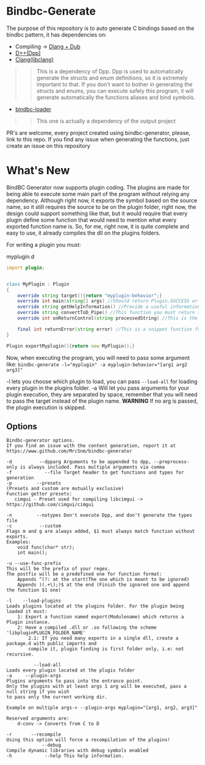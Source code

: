 # Bindbc-Generate

The purpose of this repository is to auto generate C bindings based on the
bindbc pattern, it has dependencies on:

- Compiling -> [Dlang + Dub](https://dlang.org/download.html)
- [D++(Dpp)](https://github.com/atilaneves/dpp)
- [Clang(libclang)](https://releases.llvm.org/download.html)
>> This is a dependency of Dpp. Dpp is used to automatically generate the structs and enum
definitions, so it is extremely important to that. If you don't want to bother in generating
the structs and enums, you can execute safely this program, it will generate automatically
the functions aliases and bind symbols.
- [bindbc-loader](https://github.com/BindBC/bindbc-loader)
>> This one is actually a dependency of the output project

PR's are welcome, every project created using bindbc-generator, please, link to this repo.
If you find any issue when generating the functions, just create an issue on this repository


# What's New

BindBC Generator now supports plugin coding.
The plugins are made for being able to execute some main part of the program without relying any dependency.
Although right now, it exports the symbol based on the source name, so it still requires the source
to be on the plugin folder, right now, the design could support something like that, but it would
require that every plugin define some function that would need to mention what every exported function
name is.
So, for me, right now, it is quite complete and easy to use, it already compiles the dll on the plugins
folders.

For writing a plugin you must:

myplugin.d
```d
import plugin;


class MyPlugin : Plugin
{
    override string target(){return "myplugin-behavior";}
    override int main(string[] args) //Should return Plugin.SUCCESS or Plugin.ERROR
    override string getHelpInformation() //Provide a useful information here
    override string convertToD_Pipe() //This function you must return the string to be processed on bindbc-generator, right now only cppFuncToD is available
    override int onReturnControl(string processedString) //This is the last execution point on your plugin, it receives on the parameter the processed string from bind generator

    final int returnError(string error) //This is a snippet function for returning from main passing a message to the main program
}

Plugin exportMyplugin(){return new MyPlugin();}
```

Now, when executing the program, you will need to pass some argument like:
`bindbc-generate -l="myplugin" -a myplugin-behavior="[arg1 arg2 arg3]"`

-l lets you choose which plugin to load, you can pass `--load-all` for loading every plugin in the plugins folder.
-a Will let you pass arguments for your plugin execution, they are separated by space, remember that you will need to pass the target instead of the plugin name.
**WARNING** 
    If no arg is passed, the plugin execution is skipped.


## Options
```
Bindbc-generator options.
If you find an issue with the content generation, report it at
https://www.github.com/MrcSnm/bindbc-generator

-d          --dpparg Arguments to be appended to dpp, --preprocess-only is always included. Pass multiple arguments via comma  
-f            --file Target header to get functions and types for generation
-p         --presets
(Presets and custom are mutually exclusive)
Function getter presets:
   cimgui - Preset used for compiling libcimgui -> https://github.com/cimgui/cimgui

-n         --notypes Don't execute Dpp, and don't generate the types file
-c          --custom
Flags m and g are always added, $1 must always match function without exports.
Examples:
    void func(char* str);
    int main();

-u --use-func-prefix
This will be the prefix of your regex.
The postfix will be a predefined one for function format:
    Appends ^(?: at the start(The one which is meant to be ignored)
    Appends )(.+\);)$ at the end (Finish the ignored one and append the function $1 one)

-l    --load-plugins
Loads plugins located at the plugins folder. For the plugin being loaded it must:
    1: Export a function named export(Modulename) which returns a Plugin instance.
    2: Have a compiled .dll or .so following the scheme 'libpluginPLUGIN_FOLDER_NAME'
        2.1: If you need many exports in a single dll, create a package.d with public imports and
        compile it, plugin finding is first folder only, i.e: not recursive.

          --load-all
Loads every plugin located at the plugis folder
-a     --plugin-args
Plugins arguments to pass into the entrance point.
Only the plugins with at least args 1 arg will be executed, pass a null string if you wish
to pass only the current working dir.

Example on multiple args-> --plugin-args myplugin="[arg1, arg2, arg3]"

Reserved arguments are:
    d-conv -> Converts from C to D

-r       --recompile
Using this option will force a recompilation of the plugins!
             --debug
Compile dynamic libraries with debug symbols enabled
-h            --help This help information.
```